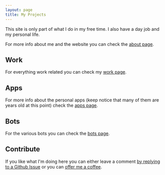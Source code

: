 ```yaml
---
layout: page
title: My Projects
---
```


This site is only part of what I do in my free time. I also have a day job and my personal life.

For more info about me and the website you can check the [about page](/about).


## Work

For everything work related you can check my [work page](/work).

## Apps

For more info about the personal apps (keep notice that many of them are years old at this point) check the [apps page](/apps). 

## Bots

For the various bots you can check the [bots page](/bots).

## Contribute

If you like what I'm doing here you can either leave a comment [by replying to a Github Issue](/about) or you can [offer me a coffee](https://paypal.me/vale93).